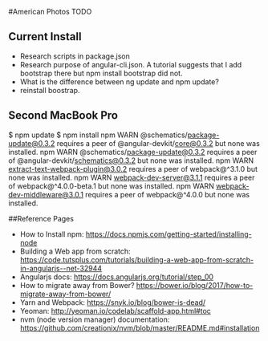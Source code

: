 #American Photos TODO

## Current Install
* Research scripts in package.json
* Research purpose of angular-cli.json. A tutorial suggests that I add bootstrap there but npm install bootstrap did not.
* What is the difference between ng update and npm update?
* reinstall boostrap.


## Second MacBook Pro
$ npm update
$ npm install
npm WARN @schematics/package-update@0.3.2 requires a peer of @angular-devkit/core@0.3.2 but none was installed.
npm WARN @schematics/package-update@0.3.2 requires a peer of @angular-devkit/schematics@0.3.2 but none was installed.
npm WARN extract-text-webpack-plugin@3.0.2 requires a peer of webpack@^3.1.0 but none was installed.
npm WARN webpack-dev-server@3.1.1 requires a peer of webpack@^4.0.0-beta.1 but none was installed.
npm WARN webpack-dev-middleware@3.0.1 requires a peer of webpack@^4.0.0 but none was installed.


##Reference Pages
* How to Install npm: https://docs.npmjs.com/getting-started/installing-node
* Building a Web app from scratch: https://code.tutsplus.com/tutorials/building-a-web-app-from-scratch-in-angularjs--net-32944
* Angularjs docs: https://docs.angularjs.org/tutorial/step_00
* How to migrate away from Bower? https://bower.io/blog/2017/how-to-migrate-away-from-bower/
* Yarn and Webpack: https://snyk.io/blog/bower-is-dead/
* Yeoman: http://yeoman.io/codelab/scaffold-app.html#toc
* nvm (node version manager) documentation: https://github.com/creationix/nvm/blob/master/README.md#installation

